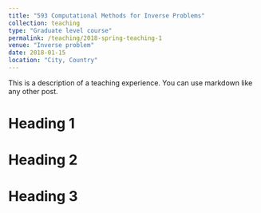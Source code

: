 ```yaml
---
title: "593 Computational Methods for Inverse Problems"
collection: teaching
type: "Graduate level course"
permalink: /teaching/2018-spring-teaching-1
venue: "Inverse problem"
date: 2018-01-15
location: "City, Country"
---
```


This is a description of a teaching experience. You can use markdown like any other post.

Heading 1
======

Heading 2
======

Heading 3
======